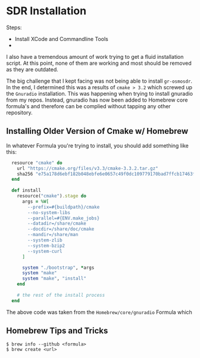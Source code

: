 # SDR Installation

Steps:

- Install XCode and Commandline Tools
- 

I also have a tremendous amount of work trying to get a fluid installation script.  At this point, none of them are working and most should be removed as they are outdated.

The big challenge that I kept facing was not being able to install ```gr-osmosdr```.  In the end, I determined this was a results of ```cmake > 3.2``` which screwed up the ```Gnuradio``` installation.  This was happening when trying to install gnuradio from my repos.  Instead, gnuradio has now been added to Homebrew core formula's and therefore can be complied without tapping any other repository.

## Installing Older Version of Cmake w/ Homebrew

In whatever Formula you're trying to install, you should add something like this:

```ruby
  resource "cmake" do
    url "https://cmake.org/files/v3.3/cmake-3.3.2.tar.gz"
    sha256 "e75a178d6ebf182b048ebfe6e0657c49f0dc109779170bad7ffcb17463f2fc22"
  end
  
  def install  
    resource("cmake").stage do
      args = %W[
        --prefix=#{buildpath}/cmake
        --no-system-libs
        --parallel=#{ENV.make_jobs}
        --datadir=/share/cmake
        --docdir=/share/doc/cmake
        --mandir=/share/man
        --system-zlib
        --system-bzip2
        --system-curl
      ]

      system "./bootstrap", *args
      system "make"
      system "make", "install"
    end
  
    # the rest of the install process
  end
```
The above code was taken from the ```Homebrew/core/gnuradio``` Formula which

## Homebrew Tips and Tricks

```pre
$ brew info --github <formula>
$ brew create <url>
```
